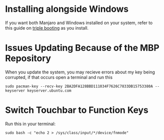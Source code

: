 # Installing alongside Windows

If you want both Manjaro and Windows installed on your system, refer to this guide on [triple booting](https://wiki.t2linux.org/guides/windows/) as you install.

# Issues Updating Because of the MBP Repository

When you update the system, you may recieve errors about my key being corrupted, if that occurs open a terminal and run this

```
sudo pacman-key --recv-key 2BA2DFA128BBD111034F7626C7833DB15753380A --keyserver keyserver.ubuntu.com
```

# Switch Touchbar to Function Keys

Run this in your terminal:

```
sudo bash -c "echo 2 > /sys/class/input/*/device/fnmode"
```
